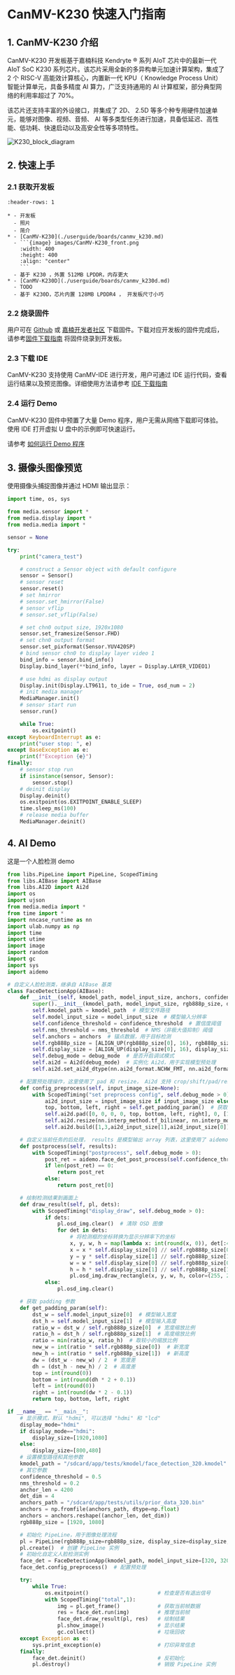 # CanMV-K230 快速入门指南

## 1. CanMV-K230 介绍

CanMV-K230 开发板基于嘉楠科技 Kendryte ® 系列 AIoT 芯片中的最新一代 AIoT SoC K230 系列芯片。该芯片采用全新的多异构单元加速计算架构，集成了 2 个 RISC-V 高能效计算核心，内置新一代 KPU（ Knowledge Process Unit）智能计算单元，具备多精度 AI 算力，广泛支持通用的 AI 计算框架，部分典型网络的利用率超过了 70%。

该芯片还支持丰富的外设接口，并集成了 2D、 2.5D 等多个种专用硬件加速单元，能够对图像、视频、音频、 AI 等多类型任务进行加速，具备低延迟、高性能、低功耗、快速启动以及高安全性等多项特性。

![K230_block_diagram](./images/K230_block_diagram.png)

## 2. 快速上手

### 2.1 获取开发板

```{list-table}
:header-rows: 1

* - 开发板
  - 照片
  - 简介
* - [CanMV-K230](./userguide/boards/canmv_k230.md)
  - ```{image} images/CanMV-K230_front.png
    :width: 400
    :height: 400
    :align: "center"
    ```
  - 基于 K230 ，外置 512MB LPDDR，内存更大
* - [CanMV-K230D](./userguide/boards/canmv_k230d.md)
  - TODO
  - 基于 K230D，芯片内置 128MB LPDDR4 ， 开发板尺寸小巧
```

### 2.2 烧录固件

用户可在 [Github](https://github.com/kendryte/canmv_k230/releases) 或 [嘉楠开发者社区](https://developer.canaan-creative.com/resource) 下载固件。下载对应开发板的固件完成后，
请参考[固件下载指南](./userguide/how_to_burn_firmware.md#2-烧录固件) 将固件烧录到开发板。

### 2.3 下载 IDE

CanMV-K230 支持使用 CanMV-IDE 进行开发，用户可通过 IDE 运行代码，查看运行结果以及预览图像。详细使用方法请参考 [IDE 下载指南](./userguide/how_to_use_ide.md#1-概述)

### 2.4 运行 Demo

CanMV-K230 固件中预置了大量 Demo 程序，用户无需从网络下载即可体验。使用 IDE 打开虚拟 U 盘中的示例即可快速运行。

请参考 [如何运行 Demo 程序](./userguide/how_to_run_examples.md#2-运行示例程序)

## 3. 摄像头图像预览

使用摄像头捕捉图像并通过 HDMI 输出显示：

```python
import time, os, sys

from media.sensor import *
from media.display import *
from media.media import *

sensor = None

try:
    print("camera_test")

    # construct a Sensor object with default configure
    sensor = Sensor()
    # sensor reset
    sensor.reset()
    # set hmirror
    # sensor.set_hmirror(False)
    # sensor vflip
    # sensor.set_vflip(False)

    # set chn0 output size, 1920x1080
    sensor.set_framesize(Sensor.FHD)
    # set chn0 output format
    sensor.set_pixformat(Sensor.YUV420SP)
    # bind sensor chn0 to display layer video 1
    bind_info = sensor.bind_info()
    Display.bind_layer(**bind_info, layer = Display.LAYER_VIDEO1)

    # use hdmi as display output
    Display.init(Display.LT9611, to_ide = True, osd_num = 2)
    # init media manager
    MediaManager.init()
    # sensor start run
    sensor.run()

    while True:
        os.exitpoint()
except KeyboardInterrupt as e:
    print("user stop: ", e)
except BaseException as e:
    print(f"Exception {e}")
finally:
    # sensor stop run
    if isinstance(sensor, Sensor):
        sensor.stop()
    # deinit display
    Display.deinit()
    os.exitpoint(os.EXITPOINT_ENABLE_SLEEP)
    time.sleep_ms(100)
    # release media buffer
    MediaManager.deinit()
```

## 4. AI Demo

这是一个人脸检测 demo

```python
from libs.PipeLine import PipeLine, ScopedTiming
from libs.AIBase import AIBase
from libs.AI2D import Ai2d
import os
import ujson
from media.media import *
from time import *
import nncase_runtime as nn
import ulab.numpy as np
import time
import utime
import image
import random
import gc
import sys
import aidemo

# 自定义人脸检测类，继承自 AIBase 基类
class FaceDetectionApp(AIBase):
    def __init__(self, kmodel_path, model_input_size, anchors, confidence_threshold=0.5, nms_threshold=0.2, rgb888p_size=[224,224], display_size=[1920,1080], debug_mode=0):
        super().__init__(kmodel_path, model_input_size, rgb888p_size, debug_mode)  # 调用基类的构造函数
        self.kmodel_path = kmodel_path  # 模型文件路径
        self.model_input_size = model_input_size  # 模型输入分辨率
        self.confidence_threshold = confidence_threshold  # 置信度阈值
        self.nms_threshold = nms_threshold  # NMS（非极大值抑制）阈值
        self.anchors = anchors  # 锚点数据，用于目标检测
        self.rgb888p_size = [ALIGN_UP(rgb888p_size[0], 16), rgb888p_size[1]]  # sensor 给到 AI 的图像分辨率，并对宽度进行 16 的对齐
        self.display_size = [ALIGN_UP(display_size[0], 16), display_size[1]]  # 显示分辨率，并对宽度进行 16 的对齐
        self.debug_mode = debug_mode  # 是否开启调试模式
        self.ai2d = Ai2d(debug_mode)  # 实例化 Ai2d，用于实现模型预处理
        self.ai2d.set_ai2d_dtype(nn.ai2d_format.NCHW_FMT, nn.ai2d_format.NCHW_FMT, np.uint8, np.uint8)  # 设置 Ai2d 的输入输出格式和类型

    # 配置预处理操作，这里使用了 pad 和 resize， Ai2d 支持 crop/shift/pad/resize/affine，具体代码请打开 /sdcard/app/libs/AI2D.py 查看
    def config_preprocess(self, input_image_size=None):
        with ScopedTiming("set preprocess config", self.debug_mode > 0):  # 计时器，如果 debug_mode 大于 0 则开启
            ai2d_input_size = input_image_size if input_image_size else self.rgb888p_size  # 初始化 ai2d 预处理配置，默认为 sensor 给到 AI 的尺寸，可以通过设置 input_image_size 自行修改输入尺寸
            top, bottom, left, right = self.get_padding_param()  # 获取 padding 参数
            self.ai2d.pad([0, 0, 0, 0, top, bottom, left, right], 0, [104, 117, 123])  # 填充边缘
            self.ai2d.resize(nn.interp_method.tf_bilinear, nn.interp_mode.half_pixel)  # 缩放图像
            self.ai2d.build([1,3,ai2d_input_size[1],ai2d_input_size[0]],[1,3,self.model_input_size[1],self.model_input_size[0]])  # 构建预处理流程

    # 自定义当前任务的后处理， results 是模型输出 array 列表，这里使用了 aidemo 库的 face_det_post_process 接口
    def postprocess(self, results):
        with ScopedTiming("postprocess", self.debug_mode > 0):
            post_ret = aidemo.face_det_post_process(self.confidence_threshold, self.nms_threshold, self.model_input_size[1], self.anchors, self.rgb888p_size, results)
            if len(post_ret) == 0:
                return post_ret
            else:
                return post_ret[0]

    # 绘制检测结果到画面上
    def draw_result(self, pl, dets):
        with ScopedTiming("display_draw", self.debug_mode > 0):
            if dets:
                pl.osd_img.clear()  # 清除 OSD 图像
                for det in dets:
                    # 将检测框的坐标转换为显示分辨率下的坐标
                    x, y, w, h = map(lambda x: int(round(x, 0)), det[:4])
                    x = x * self.display_size[0] // self.rgb888p_size[0]
                    y = y * self.display_size[1] // self.rgb888p_size[1]
                    w = w * self.display_size[0] // self.rgb888p_size[0]
                    h = h * self.display_size[1] // self.rgb888p_size[1]
                    pl.osd_img.draw_rectangle(x, y, w, h, color=(255, 255, 0, 255), thickness=2)  # 绘制矩形框
            else:
                pl.osd_img.clear()

    # 获取 padding 参数
    def get_padding_param(self):
        dst_w = self.model_input_size[0]  # 模型输入宽度
        dst_h = self.model_input_size[1]  # 模型输入高度
        ratio_w = dst_w / self.rgb888p_size[0]  # 宽度缩放比例
        ratio_h = dst_h / self.rgb888p_size[1]  # 高度缩放比例
        ratio = min(ratio_w, ratio_h)  # 取较小的缩放比例
        new_w = int(ratio * self.rgb888p_size[0])  # 新宽度
        new_h = int(ratio * self.rgb888p_size[1])  # 新高度
        dw = (dst_w - new_w) / 2  # 宽度差
        dh = (dst_h - new_h) / 2  # 高度差
        top = int(round(0))
        bottom = int(round(dh * 2 + 0.1))
        left = int(round(0))
        right = int(round(dw * 2 - 0.1))
        return top, bottom, left, right

if __name__ == "__main__":
    # 显示模式，默认 "hdmi", 可以选择 "hdmi" 和 "lcd"
    display_mode="hdmi"
    if display_mode=="hdmi":
        display_size=[1920,1080]
    else:
        display_size=[800,480]
    # 设置模型路径和其他参数
    kmodel_path = "/sdcard/app/tests/kmodel/face_detection_320.kmodel"
    # 其它参数
    confidence_threshold = 0.5
    nms_threshold = 0.2
    anchor_len = 4200
    det_dim = 4
    anchors_path = "/sdcard/app/tests/utils/prior_data_320.bin"
    anchors = np.fromfile(anchors_path, dtype=np.float)
    anchors = anchors.reshape((anchor_len, det_dim))
    rgb888p_size = [1920, 1080]

    # 初始化 PipeLine，用于图像处理流程
    pl = PipeLine(rgb888p_size=rgb888p_size, display_size=display_size, display_mode=display_mode)
    pl.create()  # 创建 PipeLine 实例
    # 初始化自定义人脸检测实例
    face_det = FaceDetectionApp(kmodel_path, model_input_size=[320, 320], anchors=anchors, confidence_threshold=confidence_threshold, nms_threshold=nms_threshold, rgb888p_size=rgb888p_size, display_size=display_size, debug_mode=0)
    face_det.config_preprocess()  # 配置预处理

    try:
        while True:
            os.exitpoint()                      # 检查是否有退出信号
            with ScopedTiming("total",1):
                img = pl.get_frame()            # 获取当前帧数据
                res = face_det.run(img)         # 推理当前帧
                face_det.draw_result(pl, res)   # 绘制结果
                pl.show_image()                 # 显示结果
                gc.collect()                    # 垃圾回收
    except Exception as e:
        sys.print_exception(e)                  # 打印异常信息
    finally:
        face_det.deinit()                       # 反初始化
        pl.destroy()                            # 销毁 PipeLine 实例
```
